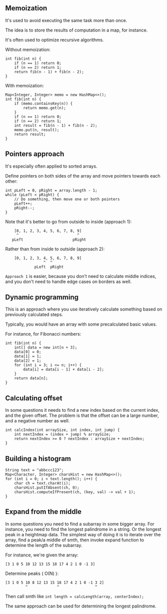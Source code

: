 ## Memoization

It's used to avoid executing the same task more than once.

The idea is to store the results of computation in a map, for instance.

It's often used to optimize recursive algorithms.

Without memoization:
```
int fib(int n) {
    if (n == 1) return 0;
    if (n == 2) return 1;
    return fib(n - 1) + fib(n - 2);
}
```

With memoization:
```
Map<Integer, Integer> memo = new HashMap<>();
int fib(int n) {
    if (memo.containsKey(n)) {
        return memo.get(n);
    }
    if (n == 1) return 0;
    if (n == 2) return 1;
    int result = fib(n - 1) + fib(n - 2);
    memo.put(n, result);
    return result;
}
```

## Pointers approach

It's especially often applied to sorted arrays.

Define pointers on both sides of the array and move pointers towards each other:
```
int pLeft = 0, pRight = array.length - 1;
while (pLeft < pRight) {
    // Do something, then move one or both pointers
    pLeft++;
    pRight--;
}
```

Note that it's better to go from outside to inside (approach 1):

```
    [0, 1, 2, 3, 4, 5, 6, 7, 8, 9]
     ^                          ^
   pLeft                      pRight
```

Rather than from inside to outside (approach 2):

```
    [0, 1, 2, 3, 4, 5, 6, 7, 8, 9]
                 ^  ^
             pLeft  pRight
```

`Approach 1` is easier, because you don't need to calculate middle indices, and you don't need 
to handle edge cases on borders as well.

## Dynamic programming

This is an approach where you use iteratively calculate something based on previously calculated steps.

Typically, you would have an array with some precalculated basic values.

For instance, for Fibonacci numbers:
```
int fib(int n) {
    int[] data = new int[n + 3];
    data[0] = 0;
    data[1] = 1;
    data[2] = 1;
    for (int i = 3; i <= n; i++) {
        data[i] = data[i - 1] + data[i - 2];
    }
    return data[n];
}
```

## Calculating offset

In some questions it needs to find a new index based on the current index, and the given offset.
The problem is that the offset can be a large number, and a negative number as well.

```
int calcIndex(int arraySize, int index, int jump) {
    int nextIndex = (index + jump) % arraySize;
    return nextIndex >= 0 ? nextIndex : arraySize + nextIndex;
}
```

## Building a histogram

```
String text = "abbccc123";
Map<Character, Integer> charsHist = new HashMap<>();
for (int i = 0; i < text.length(); i++) {
    char ch = text.charAt(i);
    charsHist.putIfAbsent(ch, 0);
    charsHist.computeIfPresent(ch, (key, val) -> val + 1);
}
```

## Expand from the middle

In some questions you need to find a subarray in some bigger array. For instance, you need to find the longest 
palindrome in a string. Or the longest peak in a heightmap data.
The simplest way of doing it is to iterate over the array, find a peak/a middle of smth, then invoke expand function
to determine the length of the subarray.

For instance, we're given the array:
```
[3 1 0 5 10 12 13 15 18 17 4 2 1 0 -1 3]
```

Determine peaks ( O(N) ):
```
[3 1 0 5 10 8 12 13 15 18 17 4 2 1 0 -1 3 2]
         ^             ^                ^
```

Then call smth like `int length = calcLength(array, centerIndex);`

The same approach can be used for determining the longest palindrome.

